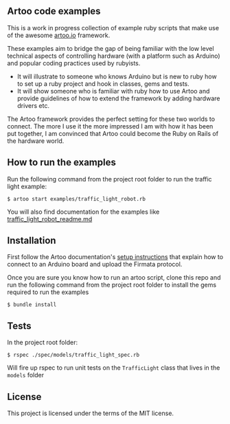 ## Artoo code examples

This is a work in progress collection of example ruby scripts that make use of the awesome [artoo.io](http://artoo.io/) framework.

These examples aim to bridge the gap of being familiar with the low level technical aspects of controlling hardware (with a platform such as Arduino) and popular coding practices used by rubyists.

+ It will illustrate to someone who knows Arduino but is new to ruby how to set up a ruby project and hook in classes, gems and tests.
+ It will show someone who is familiar with ruby how to use Artoo and provide guidelines of how to extend the framework by adding hardware drivers etc.

The Artoo framework provides the perfect setting for these two worlds to connect. The more I use it the more impressed I am with how it has been put together, I am convinced that Artoo could become the Ruby on Rails of the hardware world.         

## How to run the examples

Run the following command from the project root folder to run the traffic light example:

```
$ artoo start examples/traffic_light_robot.rb
```
You will also find documentation for the examples like [traffic_light_robot_readme.md](examples/docs/traffic_light_robot_readme.md)

## Installation

First follow the Artoo documentation's [setup instructions](http://artoo.io/documentation/platforms/arduino/) that explain how to connect to an Arduino board and upload the Firmata protocol.

Once you are sure you know how to run an artoo script, clone this repo and run the following command from the project root folder to install the gems required to run the examples

```
$ bundle install
```

## Tests

In the project root folder:

```
$ rspec ./spec/models/traffic_light_spec.rb
```

Will fire up rspec to run unit tests on the `TrafficLight` class that lives in the `models` folder   

## License

This project is licensed under the terms of the MIT license.
